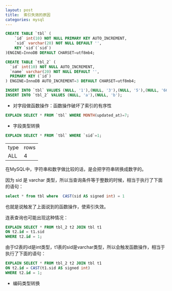 ```yaml
---
layout: post
title:  索引失效的原因
categories: mysql
---
```


```sql
CREATE TABLE `tbl` (
	`id` int(10) NOT NULL PRIMARY KEY AUTO_INCREMENT,
	`sid` varchar(20) NOT NULL DEFAULT '',
	KEY `sid`(`sid`)
)ENGINE=InnoDB DEFAULT CHARSET=utf8mb4;

CREATE TABLE `tbl_2` (
  `id` int(10) NOT NULL AUTO_INCREMENT,
  `name` varchar(20) NOT NULL DEFAULT '',
  PRIMARY KEY (`id`)
) ENGINE=InnoDB AUTO_INCREMENT=3 DEFAULT CHARSET=utf8mb4;

INSERT INTO `tbl` VALUES (NULL, '1'),(NULL, '3'),(NULL, '5'),(NULL, '666');
INSERT INTO `tbl_2` VALUES (NULL, 'a'),(NULL, 'b');
```

- 对字段做函数操作：函数操作破坏了索引的有序性

```sql
EXPLAIN SELECT * FROM `tbl` WHERE MONTH(updated_at)=7;
```

- 字段类型转换

```sql
EXPLAIN SELECT * FROM `tbl` WHERE `sid`=1;
```

<table>
    <tr>
        <td>type</td>
		<td>rows</td>
    </tr>
	<tr>
        <td>ALL</td>
		<td>4</td>
    </tr>
</table>

在MySQL中，字符串和数字做比较的话，是会把字符串转换成数字的。

因为 sid 是 varchar 类型，所以当查询条件等于整数的时候，相当于执行了下面的语句：

```sql
select * from tbl where  CAST(sid AS signed int) = 1
```

也就是说触发了上面说到的函数操作，使索引失效。

连表查询也可能出现这种情况：

```sql
EXPLAIN SELECT * FROM tbl_2 t2 JOIN tbl t1
ON t2.id = t1.sid
WHERE t2.id = 1;
```

由于t2表的id是int类型，t1表的sid是varchar类型，所以会触发函数操作，相当于执行了下面的语句：

```sql
EXPLAIN SELECT * FROM tbl_2 t2 JOIN tbl t1
ON t2.id = CAST(t1.sid AS signed int)
WHERE t2.id = 1;
```

- 编码类型转换


```
